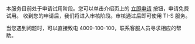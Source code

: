 本服务目前处于申请试用阶段。您可以单击介绍页上的 [立即申请](#加链接) 按钮，申请免费试用。
收到您的申请后，我们将进入审核阶段。审核通过后即可使用 TI-S 服务。

当您遇到问题时，可以直接致电 4009-100-100，联系客服人员寻求相应的帮助。